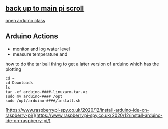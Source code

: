 ## [back up to main pi scroll](../)

[open arduino class](https://github.com/LafeLabs/openarduino)


## Arduino Actions

 - monitor and log water level
 - measure temperature and 



how to do the tar ball thing to get a later version of arduino which has the plotting

```
cd ~
cd Downloads
ls
tar -xf arduino-####-linuxarm.tar.xz
sudo mv arduino-#### /opt
sudo /opt/arduino-####/install.sh
```

[https://www.raspberrypi-spy.co.uk/2020/12/install-arduino-ide-on-raspberry-pi/](https://www.raspberrypi-spy.co.uk/2020/12/install-arduino-ide-on-raspberry-pi/)






